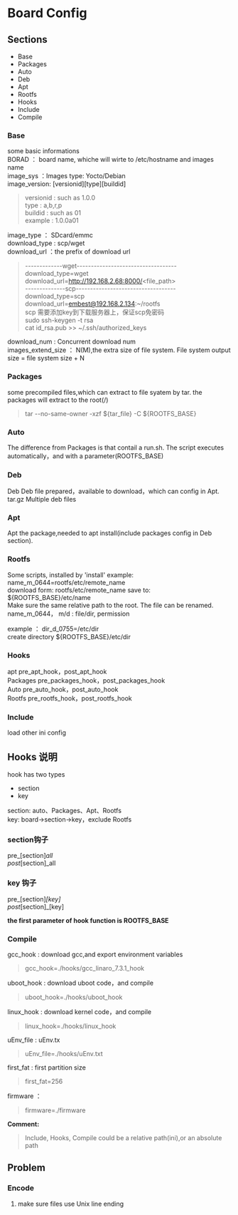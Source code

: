 # Board Config

## Sections
- Base
- Packages
- Auto
- Deb
- Apt
- Rootfs
- Hooks
- Include
- Compile

### Base
some basic informations  
BORAD ： board name, whiche will wirte to /etc/hostname and images name  
image_sys ：Images type: Yocto/Debian  
image_version: \[versionid\]\[type\]\[buildid\]  
> versionid : such as 1.0.0  
> type : a,b,r,p  
> buildid : such as 01  
> example : 1.0.0a01  

image_type ： SDcard/emmc  
download_type : scp/wget  
download_url ：the prefix of download url
> -------------wget-----------------------------------  
> download_type=wget  
> download_url=http://192.168.2.68:8000/<file_path>  
> --------------scp-----------------------------------  
> download_type=scp  
> download_url=embest@192.168.2.134:~/rootfs  
> scp 需要添加key到下载服务器上，保证scp免密码  
> sudo ssh-keygen -t rsa  
> cat id_rsa.pub >> ~/.ssh/authorized_keys  

download_num : Concurrent download num  
images_extend_size ： N(M),the extra size of file system. File system output size = file system size + N

### Packages
some precompiled files,which can extract to file syatem by tar.
the packages will extract to the root(/)   
> tar --no-same-owner -xzf ${tar_file}  -C  ${ROOTFS_BASE}

### Auto
The difference from Packages is that contail a run.sh.
The script executes automatically，and with a parameter(ROOTFS_BASE)

### Deb
Deb Deb file prepared，available to download，which can config in Apt. 
tar.gz Multiple deb files

### Apt
Apt the package,needed to apt install(include packages config in Deb section).

### Rootfs
Some scripts, installed by 'install'
example: name_m_0644=rootfs/etc/remote_name  
download form: rootfs/etc/remote_name
save to: ${ROOTFS_BASE}/etc/name  
Make sure the same relative path to the root.
The file can be renamed.
name_m_0644， m/d : file/dir,  permission

example ： dir_d_0755=/etc/dir  
create directory ${ROOTFS_BASE}/etc/dir  

### Hooks  
apt  pre_apt_hook，post_apt_hook  
Packages pre_packages_hook，post_packages_hook  
Auto pre_auto_hook，post_auto_hook  
Rootfs pre_rootfs_hook，post_rootfs_hook  

### Include
load other ini config 

## Hooks 说明
hook has two types
- section
- key

section: auto、Packages、Apt、Rootfs  
key: board->section->key，exclude Rootfs

### section钩子 
pre_[section]_all  
post_[section]_all  

### key 钩子  
pre_[section]_[key]  
post_[section]_[key]  

<b>the first parameter of hook function is ROOTFS_BASE</b>


### Compile
gcc_hook : download gcc,and export environment variables  
> gcc_hook=./hooks/gcc_linaro_7.3.1_hook  

uboot_hook : download uboot code，and compile
> uboot_hook=./hooks/uboot_hook

linux_hook : download kernel code，and compile
>linux_hook=./hooks/linux_hook

uEnv_file : uEnv.tx 
> uEnv_file=./hooks/uEnv.txt

first_fat : first partition size
> first_fat=256

firmware ：
> firmware=./firmware

<b>Comment:</b>
> Include, Hooks, Compile could be a relative path(ini),or an absolute path

## Problem
### Encode
1. make sure files use Unix line ending

